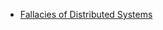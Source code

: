 
- [Fallacies of Distributed Systems](https://architecturenotes.co/fallacies-of-distributed-systems/)
